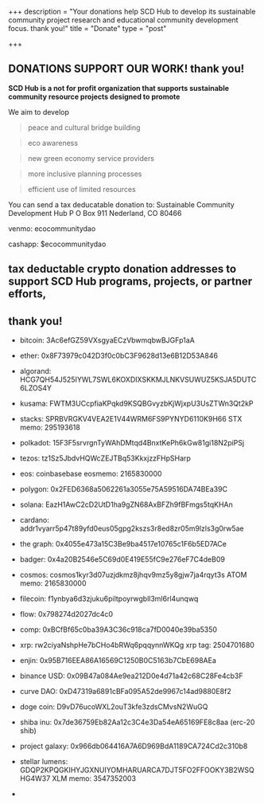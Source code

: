 +++
description = "Your donations help SCD Hub to develop its sustainable community project research and educational community development focus. thank you!"
title = "Donate"
type = "post"

+++
## DONATIONS SUPPORT OUR WORK! thank you!

<strong>SCD Hub is a not for profit organization that supports sustainable community resource projects designed to promote </strong>

We aim to develop

> peace and cultural bridge building

> eco awareness

> new green economy service providers

> more inclusive planning processes

> efficient use of limited resources


You can send a tax deducatable donation to:
Sustainable Community Development Hub
P O Box 911
Nederland, CO 80466

venmo: ecocommunitydao

cashapp: $ecocommunitydao

## tax deductable crypto donation addresses to support SCD Hub programs, projects, or partner efforts,
## thank you!


* bitcoin: 3Ac6efGZ59VXsgyaECzVbwmqbwBJGFp1aA

* ether: 0x8F73979c042D3f0c0bC3F9628d13e6B12D53A846

* algorand: HCG7QH54J525IYWL7SWL6KOXDIXSKKMJLNKVSUWUZ5KSJA5DUTC6LZOS4Y

* kusama: FWTM3UCcpfiaKPqkd9KSQBGvyzbKjWjxpU3UsZTWn3Qt2kP

* stacks: SPRBVRGKV4VEA2E1V44WRM6FS9PYNYD6110K9H66 STX memo: 295193618

* polkadot: 15F3F5srvrgnTyWAhDMtqd4BnxtKePh6kGw81gi18N2piPSj

* tezos: tz1Sz5JbdvHQWcZEJTBq53KkxjzzFHpSHarp

* eos: coinbasebase eosmemo: 2165830000

* polygon: 0x2FED6368a5062261a3055e75A59516DA74BEa39C

* solana: EazH1AwC2cD2UtD1ha9gZN68AxBFZh9fBFmgs5tqKHAn

* cardano: addr1vyarr5p47t89yfd0eus05gpg2kszs3r8ed8zr05m9lzls3g0rw5ae

* the graph: 0x4055e473a15C3Be9ba4517e10765c1F6b5ED7ACe


* badger: 0x4a20B2546e5C69d0E419E55fC9e276eF7C4deB09

* cosmos: cosmos1kyr3d07uzjdkmz8jhqv9mz5y8gjw7ja4rqyt3s ATOM memo: 2165830000

* filecoin: f1ynbya6d3zjuku6piltpoyrwgbll3ml6rl4unqwq

* flow: 0x798274d2027dc4c0

* comp: 0xBCfBf65c0ba39A3C36c918ca7fD0040e39ba5350

* xrp: rw2ciyaNshpHe7bCHo4bRWq6pqqynnWKQg xrp tag: 2504701680

* enjin: 0x95B716EEA86A16569C1250B0C5163b7CbE698AEa

* binance USD: 0x09B47a084Ae9ea212D0e4d71a42c68C28Fe4cb3F

* curve DAO: 0xD47319a6891cBFa095A52de9967c14ad9880E8f2

* doge coin: D9vD76ucoWXL2ouT3kfe3zdsCMvsN2WuGQ

* shiba inu: 0x7de36759Eb82Aa12c3C4e3Da54eA65169FE8c8aa (erc-20 shib)

* project galaxy: 0x966db064416A7A6D969BdA1189CA724Cd2c310b8

* stellar lumens: GDQP2KPQGKIHYJGXNUIYOMHARUARCA7DJT5FO2FFOOKY3B2WSQHG4W37 XLM memo: 3547352003

* 
